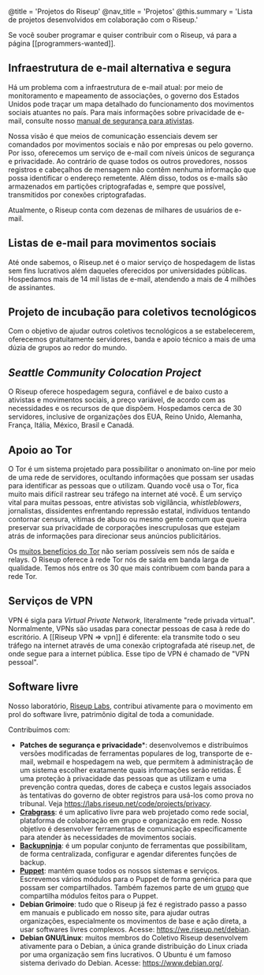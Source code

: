 @title = 'Projetos do Riseup'
@nav_title = 'Projetos'
@this.summary = 'Lista de projetos desenvolvidos em colaboração com o Riseup.'

Se você souber programar e quiser contribuir com o Riseup, vá para a página [[programmers-wanted]].

## Infraestrutura de e-mail alternativa e segura

Há um problema com a infraestrutura de e-mail atual: por meio de monitoramento e mapeamento de associações, o governo dos Estados Unidos pode traçar um mapa detalhado do funcionamento dos movimentos sociais atuantes no país. Para mais informações sobre privacidade de e-mail, consulte nosso [manual de segurança para ativistas](https://web.archive.org/web/20160306044630/https://zine.riseup.net/).

Nossa visão é que meios de comunicação essenciais devem ser comandados por movimentos sociais e não por empresas ou pelo governo. Por isso, oferecemos um serviço de e-mail com níveis únicos de segurança e privacidade. Ao contrário de quase todos os outros provedores, nossos registros e cabeçalhos de mensagem não contêm nenhuma informação que possa identificar o endereço remetente. Além disso, todos os e-mails são armazenados em partições criptografadas e, sempre que possível, transmitidos por conexões criptografadas.

Atualmente, o Riseup conta com dezenas de milhares de usuários de e-mail.

## Listas de e-mail para movimentos sociais

Até onde sabemos, o Riseup.net é o maior serviço de hospedagem de listas sem fins lucrativos além daqueles oferecidos por universidades públicas. Hospedamos mais de 14 mil listas de e-mail, atendendo a mais de 4 milhões de assinantes.

## Projeto de incubação para coletivos tecnológicos

Com o objetivo de ajudar outros coletivos tecnológicos a se estabelecerem, oferecemos gratuitamente servidores, banda e apoio técnico a mais de uma dúzia de grupos ao redor do mundo.

## _Seattle Community Colocation Project_

O Riseup oferece hospedagem segura, confiável e de baixo custo a ativistas e movimentos sociais, a preço variável, de acordo com as necessidades e os recursos de que dispõem. Hospedamos cerca de 30 servidores, inclusive de organizações dos EUA, Reino Unido, Alemanha, França, Itália, México, Brasil e Canadá.

## Apoio ao Tor

O Tor é um sistema projetado para possibilitar o anonimato on-line por meio de uma rede de servidores, ocultando informações que possam ser usadas para identificar as pessoas que o utilizam. Quando você usa o Tor, fica muito mais difícil rastrear seu tráfego na internet até você. É um serviço vital para muitas pessoas, entre ativistas sob vigilância, _whistleblowers_, jornalistas, dissidentes enfrentando repressão estatal, indivíduos tentando contornar censura, vítimas de abuso ou mesmo gente comum que queira preservar sua privacidade de corporações inescrupulosas que estejam atrás de informações para direcionar seus anúncios publicitários.

Os [muitos benefícios do Tor](https://www.torproject.org/about/torusers.html.en) não seriam possíveis sem nós de saída e relays. O Riseup oferece à rede Tor nós de saída em banda larga de qualidade. Temos nós entre os 30 que mais contribuem com banda para a rede Tor.

## Serviços de VPN

VPN é sigla para _Virtual Private Network_, literalmente "rede privada virtual". Normalmente, VPNs são usadas para conectar pessoas de casa à rede do escritório. A [[Riseup VPN => vpn]] é diferente: ela transmite todo o seu tráfego na internet através de uma conexão criptografada até riseup.net, de onde segue para a internet pública. Esse tipo de VPN é chamado de "VPN pessoal".

## Software livre

Nosso laboratório, [Riseup Labs](https://riseuplabs.org), contribui ativamente para o movimento em prol do software livre, patrimônio digital de toda a comunidade.

Contribuímos com:

* **Patches de segurança e privacidade***: desenvolvemos e distribuímos versões modificadas de ferramentas populares de log, transporte de e-mail, webmail e hospedagem na web, que permitem à administração de um sistema escolher exatamente quais informações serão retidas. É uma proteção à privacidade das pessoas que as utilizam e uma prevenção contra quedas, dores de cabeça e custos legais associados às tentativas do governo de obter registros para usá-los como prova no tribunal. Veja https://labs.riseup.net/code/projects/privacy.
* **[Crabgrass](https://0xacab.org/riseuplabs/crabgrass)**: é um aplicativo livre para web projetado como rede social, plataforma de colaboração em grupo e organização em rede. Nosso objetivo é desenvolver ferramentas de comunicação especificamente para atender às necessidades de movimentos sociais.
* **[Backupninja](https://0xacab.org/riseuplabs/backupninja)**: é um popular conjunto de ferramentas que possibilitam, de forma centralizada, configurar e agendar diferentes funções de backup.
* **[Puppet](https://labs.riseup.net/code/projects/puppetmodules)**: mantém quase todos os nossos sistemas e serviços. Escrevemos vários módulos para o Puppet de forma genérica para que possam ser compartilhados. Também fazemos parte de um [grupo](https://labs.riseup.net/code/projects/sharedpuppetmodules) que compartilha módulos feitos para o Puppet.
* **Debian Grimoire**: tudo que o Riseup já fez é registrado passo a passo em manuais e publicado em nosso site, para ajudar outras organizações, especialmente os movimentos de base e ação direta, a usar softwares livres complexos. Acesse: https://we.riseup.net/debian.
* **Debian GNU/Linux**: muitos membros do Coletivo Riseup desenvolvem ativamente para o Debian, a única grande distribuição do Linux criada por uma organização sem fins lucrativos. O Ubuntu é um famoso sistema derivado do Debian. Acesse: https://www.debian.org/.
